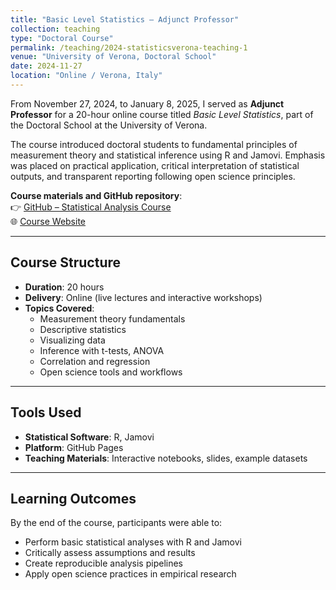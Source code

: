 ```yaml
---
title: "Basic Level Statistics – Adjunct Professor"
collection: teaching
type: "Doctoral Course"
permalink: /teaching/2024-statisticsverona-teaching-1
venue: "University of Verona, Doctoral School"
date: 2024-11-27
location: "Online / Verona, Italy"
---
```


From November 27, 2024, to January 8, 2025, I served as **Adjunct Professor** for a 20-hour online course titled *Basic Level Statistics*, part of the Doctoral School at the University of Verona.

The course introduced doctoral students to fundamental principles of measurement theory and statistical inference using R and Jamovi. Emphasis was placed on practical application, critical interpretation of statistical outputs, and transparent reporting following open science principles.

**Course materials and GitHub repository**:  
👉 [GitHub – Statistical Analysis Course](https://github.com/Merluin/Statistical-Analysis-Course)  
🌐 [Course Website](https://merluin.github.io/Statistical-Analysis-Course/)

---

## Course Structure

- **Duration**: 20 hours  
- **Delivery**: Online (live lectures and interactive workshops)  
- **Topics Covered**:
  - Measurement theory fundamentals
  - Descriptive statistics
  - Visualizing data
  - Inference with t-tests, ANOVA
  - Correlation and regression
  - Open science tools and workflows

---

## Tools Used

- **Statistical Software**: R, Jamovi  
- **Platform**: GitHub Pages  
- **Teaching Materials**: Interactive notebooks, slides, example datasets

---

## Learning Outcomes

By the end of the course, participants were able to:
- Perform basic statistical analyses with R and Jamovi  
- Critically assess assumptions and results  
- Create reproducible analysis pipelines  
- Apply open science practices in empirical research
